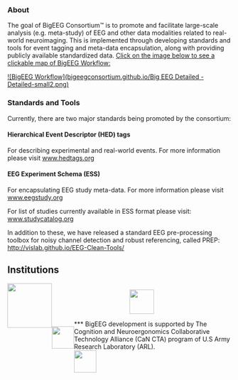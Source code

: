 ### About

The goal of BigEEG Consortium™ is to promote and facilitate large-scale analysis (e.g. meta-study) of EEG and other data modalities related to real-world neuroimaging. This is implemented through developing standards and tools for event tagging and meta-data encapsulation, along with providing publicly available standardized data. [Click on the image below to see a clickable map of BigEEG Workflow:](https://www.lucidchart.com/documents/view/bb49ce41-b461-4c82-8fa5-855bf45d97b0)

[![BigEEG Workflow](bigeegconsortium.github.io/Big EEG Detailed - Detailed-small2.png)](https://www.lucidchart.com/documents/view/bb49ce41-b461-4c82-8fa5-855bf45d97b0) 

### Standards and Tools
 
Currently, there are two major standards being promoted by the consortium:

#### Hierarchical Event Descriptor (HED) tags

For describing experimental and real-world events. For more information please visit www.hedtags.org

#### EEG Experiment Schema (ESS)

For encapsulating EEG study meta-data. For more information please visit www.eegstudy.org

For list of studies currently available in ESS format please visit: www.studycatalog.org

In addition to these, we have released a standard EEG pre-processing toolbox for noisy channel detection and robust referencing, called PREP: http://vislab.github.io/EEG-Clean-Tools/

## Institutions
<div width = "100%">
<div width = "100%" align = "center" style="float:left">
<a href="http://qusp.io"  align="center"><img src="bigeegconsortium.github.io/qusp-labs-thick-logo-400px.png" align="center" height="100px" ></a>
</div>
<div width = "100%" align = "center" style="float:center; overflow: hidden">

<a href="http://visual.cs.utsa.edu/"  align="center" ><img src="bigeegconsortium.github.io/utsa_logo.png" align="center" height="55px" ></a>

</div>
<div width = "100%" align = "center" style="float:left">

<a href="http://sccn.ucsd.edu"  align="center"><img src="bigeegconsortium.github.io/ucsd-logo.png" align="centeer" height="50px" ></a>

</div>
</div>
***
BigEEG development is supported by The Cognition and Neuroergonomics Collaborative Technology Alliance (CaN CTA) program of U.S Army Research Laboratory (ARL).
<div width = "100%">
<div width = "100%" align = "center" style="float:left">
<a href="http://www.arl.army.mil/"  align="center"><img src="bigeegconsortium.github.io/ARL_logo.png" align="centeer" height="50px" ></a>
</div>
</div>
<p/>
